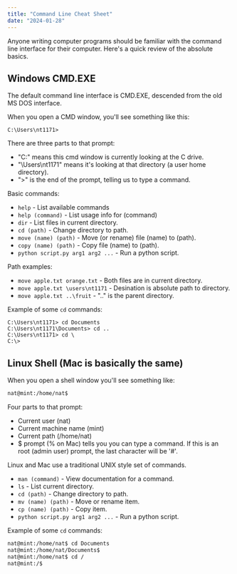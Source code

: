 ```yaml
---
title: "Command Line Cheat Sheet"
date: "2024-01-28"
---
```


Anyone writing computer programs should be familiar with the command
line interface for their computer. Here's a quick review of the
absolute basics.

## Windows CMD.EXE

The default command line interface is CMD.EXE, descended from the old
MS DOS interface.

When you open a CMD window, you'll see something like this:

```batch
C:\Users\nt1171>
```

There are three parts to that prompt:

 - "C:" means this cmd window is currently looking at the C drive.
 - "\\Users\\nt1171" means it's looking at that directory (a user home directory).
 - ">" is the end of the prompt, telling us to type a command.

Basic commands:

 - ```help``` - List available commands
 - ```help (command)``` - List usage info for (command)
 - ```dir``` - List files in current directory.
 - ```cd (path)``` - Change directory to path.
 - ```move (name) (path)``` - Move (or rename) file (name) to (path).
 - ```copy (name) (path)``` - Copy file (name) to (path).
 - ```python script.py arg1 arg2 ...``` - Run a python script.

Path examples:

 - ```move apple.txt orange.txt``` - Both files are in current directory.
 - ```move apple.txt \users\nt1171``` - Desination is absolute path to directory.
 - ```move apple.txt ..\fruit``` - ".." is the parent directory.

Example of some ```cd``` commands:

```batch
C:\Users\nt1171> cd Documents
C:\Users\nt1171\Documents> cd ..
C:\Users\nt1171> cd \
C:\>
```


## Linux Shell (Mac is basically the same)

When you open a shell window you'll see something like:

```bash
nat@mint:/home/nat$
```

Four parts to that prompt:

 - Current user (nat)
 - Current machine name (mint)
 - Current path (/home/nat)
 - $ prompt (% on Mac) tells you you can type a command. If this is an
   root (admin user) prompt, the last character will be '#'.

Linux and Mac use a traditional UNIX style set of commands.


 - ```man (command)``` - View documentation for a command.
 - ```ls``` - List current directory.
 - ```cd (path)``` - Change directory to path.
 - ```mv (name) (path)``` - Move or rename item.
 - ```cp (name) (path)``` - Copy item.
 - ```python script.py arg1 arg2 ...``` - Run a python script.

Example of some ```cd``` commands:

```bash
nat@mint:/home/nat$ cd Documents
nat@mint:/home/nat/Documents$ 
nat@mint:/home/nat$ cd /
nat@mint:/$ 
```



